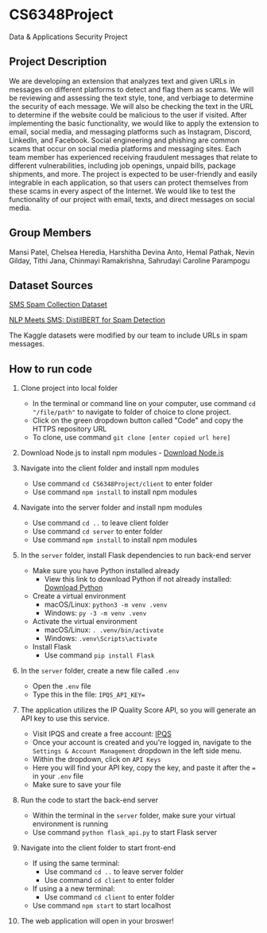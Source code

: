 # CS6348Project

Data &amp; Applications Security Project

## Project Description

We are developing an extension that analyzes text and given URLs in messages on different platforms to detect and flag them as scams. We will be reviewing and assessing the text style, tone, and verbiage to determine the security of each message. We will also be checking the text in the URL to determine if the website could be malicious to the user if visited. After implementing the basic functionality, we would like to apply the extension to email, social media, and messaging platforms such as Instagram, Discord, LinkedIn, and Facebook.
Social engineering and phishing are common scams that occur on social media platforms and messaging sites. Each team member has experienced receiving fraudulent messages that relate to different vulnerabilities, including job openings, unpaid bills, package shipments, and more. The project is expected to be user-friendly and easily integrable in each application, so that users can protect themselves from these scams in every aspect of the Internet. We would like to test the functionality of our project with email, texts, and direct messages on social media.

## Group Members

Mansi Patel, Chelsea Heredia, Harshitha Devina Anto, Hemal Pathak, Nevin Gilday, Tithi Jana, Chinmayi Ramakrishna, Sahrudayi Caroline Parampogu

## Dataset Sources

[SMS Spam Collection Dataset](https://www.kaggle.com/datasets/uciml/sms-spam-collection-dataset)

[NLP Meets SMS: DistilBERT for Spam Detection](https://www.kaggle.com/code/shadymohammed205/nlp-meets-sms-distilbert-for-spam-detection/input)

The Kaggle datasets were modified by our team to include URLs in spam messages.

## How to run code

1. Clone project into local folder
   - In the terminal or command line on your computer, use command `cd "/file/path"` to navigate to folder of choice to clone project.
   - Click on the green dropdown button called "Code" and copy the HTTPS repository URL
   - To clone, use command `git clone [enter copied url here]`
2. Download Node.js to install npm modules - [Download Node.js](https://nodejs.org/en)

3. Navigate into the client folder and install npm modules
   - Use command `cd CS6348Project/client` to enter folder
   - Use command `npm install` to install npm modules
4. Navigate into the server folder and install npm modules
   - Use command `cd ..` to leave client folder
   - Use command `cd server` to enter folder
   - Use command `npm install` to install npm modules
5. In the `server` folder, install Flask dependencies to run back-end server

   - Make sure you have Python installed already
     - View this link to download Python if not already installed: [Download Python](https://www.python.org/downloads/)
   - Create a virtual environment
     - macOS/Linux: `python3 -m venv .venv`
     - Windows: `py -3 -m venv .venv`
   - Activate the virtual environment
     - macOS/Linux: `. .venv/bin/activate`
     - Windows: `.venv\Scripts\activate`
   - Install Flask
     - Use command `pip install Flask`

6. In the `server` folder, create a new file called `.env`

   - Open the `.env` file
   - Type this in the file: `IPQS_API_KEY=`

7. The application utilizes the IP Quality Score API, so you will generate an API key to use this service.

   - Visit IPQS and create a free account: [IPQS](https://www.ipqualityscore.com/create-account)
   - Once your account is created and you're logged in, navigate to the `Settings & Account Management` dropdown in the left side menu.
   - Within the dropdown, click on `API Keys`
   - Here you will find your API key, copy the key, and paste it after the `=` in your `.env` file
   - Make sure to save your file

8. Run the code to start the back-end server
   - Within the terminal in the `server` folder, make sure your virtual environment is running
   - Use command `python flask_api.py` to start Flask server
9. Navigate into the client folder to start front-end
   - If using the same terminal:
     - Use command `cd ..` to leave server folder
     - Use command `cd client` to enter folder
   - If using a a new terminal:
     - Use command `cd client` to enter folder
   - Use command `npm start` to start localhost
10. The web application will open in your broswer!
